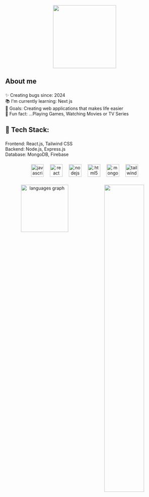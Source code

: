 <div align="center">
  <img height="200" src="https://i.imgflip.com/65efzo.gif"  />
</div>

###

<h2 align="left">About me</h2>

###

<p align="left">✨ Creating bugs since: 2024<br>📚 I'm currently learning: Next js<br>🎯 Goals: Creating web applications that makes life easier<br>🎲 Fun fact: ...Playing Games, Watching Movies or TV Series</p>

###

<h2 align="left">🚀 Tech Stack:</h2>

###

<p align="left">Frontend: React.js, Tailwind CSS<br>Backend: Node.js, Express.js<br>Database: MongoDB, Firebase</p>

###

<div align="center">
  <img src="https://cdn.jsdelivr.net/gh/devicons/devicon/icons/javascript/javascript-original.svg" height="40" alt="javascript logo"  />
  <img width="12" />
  <img src="https://cdn.jsdelivr.net/gh/devicons/devicon/icons/react/react-original.svg" height="40" alt="react logo"  />
  <img width="12" />
  <img src="https://cdn.jsdelivr.net/gh/devicons/devicon/icons/nodejs/nodejs-original.svg" height="40" alt="nodejs logo"  />
  <img width="12" />
  <img src="https://cdn.jsdelivr.net/gh/devicons/devicon/icons/html5/html5-original.svg" height="40" alt="html5 logo"  />
  <img width="12" />
  <img src="https://cdn.jsdelivr.net/gh/devicons/devicon/icons/mongodb/mongodb-original.svg" height="40" alt="mongodb logo"  />
  <img width="12" />
  <img src="https://skillicons.dev/icons?i=tailwind" height="40" alt="tailwindcss logo"  />
</div>

###

<div align="center">
  <picture>
    <source media="(prefers-color-scheme: dark)" srcset="https://github-readme-stats-ouuan.vercel.app/api?username=niloykhan002&theme=dark&show_icons=true">
    <img align="right" width="50%" src="https://github-readme-stats-ouuan.vercel.app/api?username=niloykhan002&show_icons=true">
</picture>
  <img src="https://github-readme-stats.vercel.app/api/top-langs?username=niloykhan002&locale=en&hide_title=false&layout=compact&card_width=320&langs_count=5&theme=dracula&hide_border=false&order=2" height="150" alt="languages graph"  />
</div>

###
